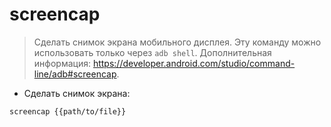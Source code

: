# screencap

> Сделать снимок экрана мобильного дисплея.
> Эту команду можно использовать только через `adb shell`.
> Дополнительная информация: <https://developer.android.com/studio/command-line/adb#screencap>.

- Сделать снимок экрана:

`screencap {{path/to/file}}`

